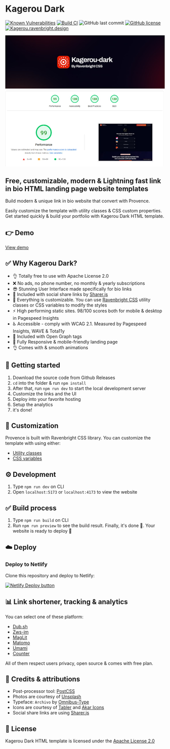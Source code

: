 # Kagerou Dark

[![Known Vulnerabilities](https://snyk.io/test/github.com/ariqnrnns/kagerou-dark/badge.svg)](https://snyk.io/test/github.com/ariqnrnns/kagerou-dark)
[![Build CI](https://github.com/ariqnrnns/kagerou-dark/actions/workflows/build.yml/badge.svg)](https://github.com/ariqnrnns/kagerou-dark/actions/workflows/build.yml)
![GitHub last commit](https://img.shields.io/github/last-commit/ariqnrnns/kagerou-dark)
[![GitHub license](https://img.shields.io/github/license/ariqnrnns/kagerou-dark)](https://github.com/ariqnrnns/kagerou-dark/blob/main/LICENSE.md)
[![Kagerou.ravenbright.design](https://img.shields.io/website-up-down-green-red/http/shields.io.svg)](https://kagerou.ravenbright.design)

<p align="center">
<img src="https://github.com/ariqnrnns/kagerou-dark/blob/main/src/kagerou-dark-banner.jpg?raw=true" alt="Kagerou Dark Banner">

<img src="https://github.com/ariqnrnns/kagerou-dark/blob/main/src/kagerou-dark-stats.jpg?raw=true" alt="Kagerou Dark Stats">
</p>

## Free, customizable, modern & Lightning fast link in bio HTML landing page website templates

Build modern & unique link in bio website that convert with Provence.

Easily customize the template with utility classes & CSS custom properties. Get started quickly & build your portfolio with Kagerou Dark HTML template.

## 👉 Demo

[View demo](https://kagerou.ravenbright.design)

## ✅ Why Kagerou Dark?

- 👌 Totally free to use with Apache License 2.0
- ❌ No ads, no phone number, no monthly & yearly subscriptions
- 😎 Stunning User Interface made specifically for bio links
- 🔗 Included with social share links by [Sharer.js](https://ellisonleao.github.io/sharer.js/)
- 🎨 Everything is customizable. You can use [Ravenbright CSS](https://ravenbrightcss.com) utility classes or CSS variables to modify the styles
- ⚡ High performing static sites. 98/100 scores both for mobile & desktop in Pagespeed Insights
- ♿ Accessible - comply with WCAG 2.1. Measured by Pagespeed Insights, WAVE & Tota11y
- 📰 Included with Open Graph tags
- 📱 Fully Responsive & mobile-friendly landing page
- 👌 Comes with & smooth animations

## 🚀 Getting started

1. Download the source code from Github Releases
2. `cd` into the folder & run `npm install`
3. After that, run `npm run dev` to start the local development server
4. Customize the links and the UI
5. Deploy into your favorite hosting
6. Setup the analytics
7. it's done!

## 🎨 Customization

Provence is built with Ravenbright CSS library. You can customize the template with using either:

- [Utility classes](https://ravenbrightcss.com/docs/utilities/background)
- [CSS variables](https://ravenbrightcss.com/docs/customize/cssvariables)

## ⚙️ Development

1. Type `npm run dev` on CLI
2. Open `localhost:5173` or `localhost:4173` to view the website

## ✅ Build process

1. Type `npm run build` on CLI
2. Run `npm run preview` to see the build result. Finally, it's done 🎉. Your website is ready to deploy 🚀

## ☁️ Deploy

### Deploy to Netlify

Clone this repository and deploy to Netlify:

[![Netlify Deploy button](https://www.netlify.com/img/deploy/button.svg)](https://app.netlify.com/start/deploy?repository=https://github.com/ariqnrnns/kagerou-dark)

## 📊 Link shortener, tracking & analytics

You can select one of these platform:
- [Dub.sh](https://dub.sh/)
- [Zws-im](https://github.com/zws-im)
- [MagLit](https://github.com/NayamAmarshe/MagLit)
- [Matomo](https://matomo.org)
- [Umami](https://umami.is/)
- [Counter](https://counter.dev/)

All of them respect users privacy, open source & comes with free plan.

## 🤝 Credits & attributions

- Post-processor tool: [PostCSS](https://postcss.org)
- Photos are courtesy of [Unsplash](https://unsplash.com)
- Typeface: `Archivo` by [Omnibus-Type](https://fonts.google.com/specimen/Archivo)
- Icons are courtesy of [Tabler](https://tabler-icons.io/) and [Akar Icons](akaricons.com/)
- Social share links are using [Sharer.js](https://github.com/ellisonleao/sharer.js)

## 📝 License

Kagerou Dark HTML template is licensed under the [Apache License 2.0](https://github.com/ariqnrnns/kagerou-dark)
